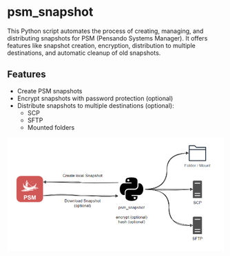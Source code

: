 # psm_snapshot

This Python script automates the process of creating, managing, and distributing snapshots for PSM (Pensando Systems Manager). It offers features like snapshot creation, encryption, distribution to multiple destinations, and automatic cleanup of old snapshots.

## Features

- Create PSM snapshots
- Encrypt snapshots with password protection (optional)
- Distribute snapshots to multiple destinations (optional):
  - SCP
  - SFTP
  - Mounted folders

![](https://github.com/Max1211/Images/blob/main/psm_snapshot.png)
